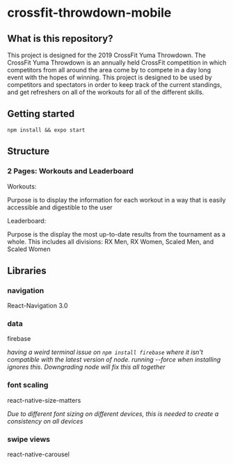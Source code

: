 # crossfit-throwdown-mobile

## What is this repository?

This project is designed for the 2019 CrossFit Yuma Throwdown. The CrossFit Yuma Throwdown is an annually held CrossFit
competition in which competitors from all around the area come by to compete in a day long event with the hopes of winning.
This project is designed to be used by competitors and spectators in order to keep track of the current standings, and get refreshers
on all of the workouts for all of the different skills.

## Getting started

`npm install && expo start`

## Structure

### 2 Pages: Workouts and Leaderboard

Workouts:

Purpose is to display the information for each workout in a way that is easily accessible and digestible to the user

Leaderboard:

Purpose is the display the most up-to-date results from the tournament as a whole. This includes all divisions: RX Men, RX Women, Scaled Men, and Scaled Women

## Libraries

### navigation

React-Navigation 3.0

### data

firebase

*having a weird terminal issue on `npm install firebase` where it isn't compatible with the latest version of node. running --force when installing ignores this. Downgrading node will fix this all together*

### font scaling

react-native-size-matters

*Due to different font sizing on different devices, this is needed to create a consistency on all devices*

### swipe views

react-native-carousel